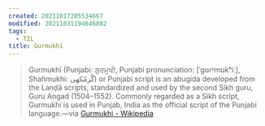 ```yaml
---
created: 20211017205534667
modified: 20211031194646882
tags:
  - TIL
title: Gurmukhī
---
```


> Gurmukhī (Punjabi: ਗੁਰਮੁਖੀ, Punjabi pronunciation: \[ˈɡʊɾᵊmʊkʰiː\], Shahmukhi: گُرمُکھی‎) or Punjabi script is an abugida developed from the Laṇḍā scripts, standardized and used by the second Sikh guru, Guru Angad (1504–1552). Commonly regarded as a Sikh script, Gurmukhi is used in Punjab, India as the official script of the Punjabi language.—via [Gurmukhi - Wikipedia](https://en.wikipedia.org/wiki/Gurmukhi)
